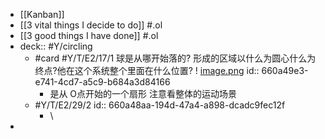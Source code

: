 - [[Kanban]]
- [[3 vital things I decide to do]] #.ol
- [[3 good things I have done]] #.ol
- deck:: #Y/circling
	- #card #Y/T/E2/17/1 球是从哪开始落的? 形成的区域以什么为圆心什么为终点?他在这个系统整个里面在什么位置? ! [image.png](../assets/image_1712304347260_0.png)
	  id:: 660a49e3-e741-4cd7-a5c9-b684a3d84166
		- 是从 O点开始的一个扇形 注意看整体的运动场景
	- #Y/T/E2/29/2
	  id:: 660a48aa-194d-47a4-a898-dcadc9fec12f
		- \
-